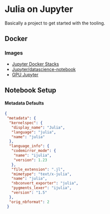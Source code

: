 # Julia on Jupyter

Basically a project to get started with the tooling.

## Docker

### Images

- [Jupyter Docker Stacks](https://jupyter-docker-stacks.readthedocs.io/en/latest/)
- [Jupyter/datascience-notebook](https://github.com/jupyter/datascience-notebook)
- [GPU Jupyter](https://github.com/iot-salzburg/gpu-jupyter)


## Notebook Setup 

#### Metadata Defaults

```json
{
 "metadata": {
  "kernelspec": {
   "display_name": "Julia",
   "language": "julia",
   "name": "julia"
  },
  "language_info": {
   "codemirror_mode": {
    "name": "ijulia",
    "version": 1.23
   },
   "file_extension": ".jl",
   "mimetype": "text/x-julia",
   "name": "julia",
   "nbconvert_exporter": "julia",
   "pygments_lexer": "ijulia",
   "version": "1.5"
  },
  "orig_nbformat": 2
 }
 ```
 
